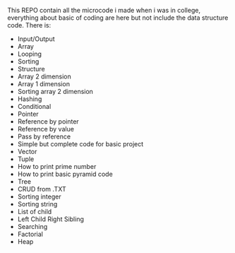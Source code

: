 This REPO contain all the microcode i made when i was in college,
everything about basic of coding are here but not include the data structure code.
There is:
- Input/Output
- Array
- Looping
- Sorting
- Structure
- Array 2 dimension
- Array 1 dimension
- Sorting array 2 dimension
- Hashing
- Conditional
- Pointer
- Reference by pointer
- Reference by value
- Pass by reference
- Simple but complete code for basic project
- Vector
- Tuple
- How to print prime number
- How to print basic pyramid code
- Tree
- CRUD from .TXT
- Sorting integer
- Sorting string
- List of child
- Left Child Right Sibling
- Searching
- Factorial
- Heap

